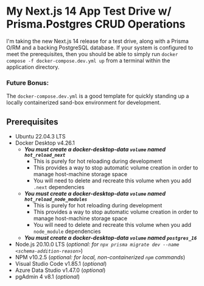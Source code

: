 # My Next.js 14 App Test Drive w/ Prisma.Postgres CRUD Operations
I'm taking the new Next.js 14 release for a test drive, along with a Prisma O/RM and a backing PostgreSQL database. If your system is configured to meet the prerequisites, then you should be able to simply run `docker compose -f docker-compose.dev.yml up` from a terminal within the application directory.

### Future Bonus:
The `docker-compose.dev.yml` is a good template for quickly standing up a locally containerized sand-box environment for development.

## Prerequisites
- Ubuntu 22.04.3 LTS
- Docker Desktop v4.26.1
  - ***You must create a docker-desktop-data `volume` named `hot_reload_next`***
    - This is purely for hot reloading during development
    - This provides a way to stop automatic volume creation in order to manage host-machine storage space
    - You will need to delete and recreate this volume when you add `.next` dependencies
  - ***You must create a docker-desktop-data `volume` named `hot_reload_node_modules`***
    - This is purely for hot reloading during development
    - This provides a way to stop automatic volume creation in order to manage host-machine storage space
    - You will need to delete and recreate this volume when you add `node_module` dependencies
  - ***You must create a docker-desktop-data `volume` named `postgres_16`***
- Node.js 20.10.0 LTS (*optional: for `npx prisma migrate dev --name <schema-addition-reason>`*)
- NPM v10.2.5 (*optional: for local, non-containerized `npm` commands*)
- Visual Studio Code v1.85.1 (*optional*)
- Azure Data Studio v1.47.0 (*optional*)
- pgAdmin 4 v8.1 (*optional*)
